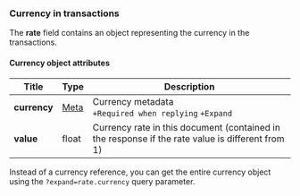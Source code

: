 ### Currency in transactions

The **rate** field contains an object representing the currency in the transactions.

#### Currency object attributes

| Title | Type | Description |
| ------------ | ------- | ---------- |
| **currency** | [Meta](../#kladana-json-api-general-info-metadata) | Currency metadata<br>`+Required when replying` `+Expand` |
| **value** | float | Currency rate in this document (contained in the response if the rate value is different from 1) |

Instead of a currency reference, you can get the entire currency object using the `?expand=rate.currency` query parameter.
